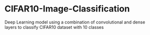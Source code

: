 # CIFAR10-Image-Classification
Deep Learning model using a combination of convolutional and dense layers to classify CIFAR10 dataset with 10 classes 
